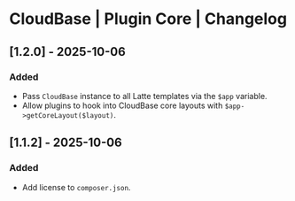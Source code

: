 # CloudBase | Plugin Core | Changelog

## [1.2.0] - 2025-10-06
### Added
- Pass `CloudBase` instance to all Latte templates via the `$app` variable.
- Allow plugins to hook into CloudBase core layouts with `$app->getCoreLayout($layout)`.

## [1.1.2] - 2025-10-06
### Added
- Add license to `composer.json`.
